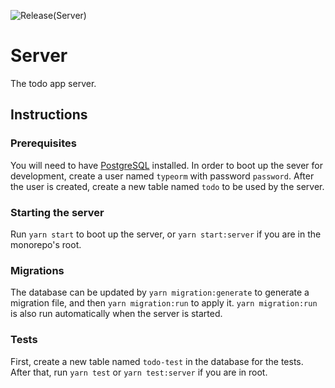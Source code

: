 ![Release(Server)](https://github.com/JeffersonCarvalh0/todo-app/workflows/Release(Server)/badge.svg)
# Server
The todo app server.

## Instructions
### Prerequisites
You will need to have [PostgreSQL](https://dev.mysql.com/doc/mysql-getting-started/en/) installed.
In order to boot up the sever for development, create a user named `typeorm`
with password `password`. After the user is created, create a new table named
`todo` to be used by the server.

### Starting the server
Run `yarn start` to boot up the server, or `yarn start:server` if you are in the
monorepo's root.

### Migrations
The database can be updated by `yarn migration:generate` to generate a migration
file, and then `yarn migration:run` to apply it. `yarn migration:run` is also run
automatically when the server is started.

### Tests
First, create a new table named `todo-test` in the database for the tests.
After that, run `yarn test` or `yarn test:server` if you are in root.
